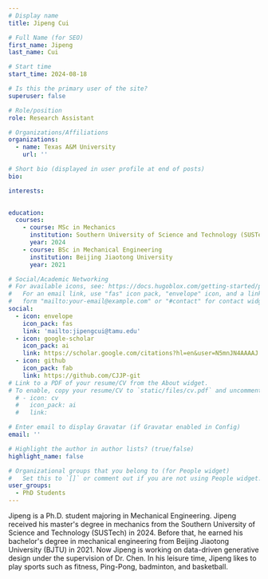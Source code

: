 ```yaml
---
# Display name
title: Jipeng Cui

# Full Name (for SEO)
first_name: Jipeng
last_name: Cui

# Start time
start_time: 2024-08-18

# Is this the primary user of the site?
superuser: false

# Role/position
role: Research Assistant

# Organizations/Affiliations
organizations:
  - name: Texas A&M University
    url: ''

# Short bio (displayed in user profile at end of posts)
bio: 

interests:
  

education:
  courses:
    - course: MSc in Mechanics
      institution: Southern University of Science and Technology (SUSTech)
      year: 2024
    - course: BSc in Mechanical Engineering
      institution: Beijing Jiaotong University
      year: 2021

# Social/Academic Networking
# For available icons, see: https://docs.hugoblox.com/getting-started/page-builder/#icons
#   For an email link, use "fas" icon pack, "envelope" icon, and a link in the
#   form "mailto:your-email@example.com" or "#contact" for contact widget.
social:
  - icon: envelope
    icon_pack: fas
    link: 'mailto:jipengcui@tamu.edu'
  - icon: google-scholar
    icon_pack: ai
    link: https://scholar.google.com/citations?hl=en&user=N5mnJN4AAAAJ
  - icon: github
    icon_pack: fab
    link: https://github.com/CJJP-git
# Link to a PDF of your resume/CV from the About widget.
# To enable, copy your resume/CV to `static/files/cv.pdf` and uncomment the lines below.
  # - icon: cv
  #   icon_pack: ai
  #   link: 

# Enter email to display Gravatar (if Gravatar enabled in Config)
email: ''

# Highlight the author in author lists? (true/false)
highlight_name: false

# Organizational groups that you belong to (for People widget)
#   Set this to `[]` or comment out if you are not using People widget.
user_groups:
  - PhD Students
---
```


Jipeng is a Ph.D. student majoring in Mechanical Engineering. Jipeng received his master's degree in mechanics from the Southern University of Science and Technology (SUSTech) in 2024. Before that, he earned his bachelor's degree in mechanical engineering from Beijing Jiaotong University (BJTU) in 2021. Now Jipeng is working on data-driven generative design under the supervision of Dr. Chen. In his leisure time, Jipeng likes to play sports such as fitness, Ping-Pong, badminton, and basketball.
